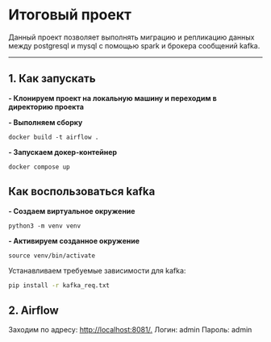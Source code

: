 # Итоговый проект

Данный проект позволяет выполнять миграцию и репликацию данных между postgresql и mysql с помощью spark и брокера сообщений kafka.

---
## 1. Как запускать

**- Клонируем проект на локальную машину и переходим в директорию проекта**

**- Выполняем сборку**
```
docker build -t airflow .
```

**- Запускаем докер-контейнер**
```
docker compose up
```

## Как воспользоваться kafka

**- Cоздаем виртуальное окружение**
```
python3 -m venv venv
```

**- Активируем созданное окружение** 
```
source venv/bin/activate
```

Устанавливаем требуемые зависимости для kafka:
```bash
pip install -r kafka_req.txt
```

## 2. Airflow

Заходим по адресу: [http://localhost:8081/.](http://127.0.0.0:8081/login/)
Логин: admin
Пароль: admin
